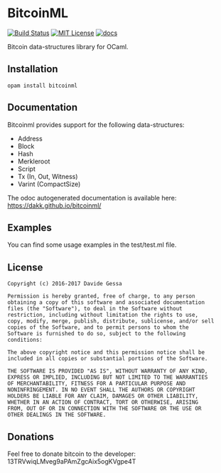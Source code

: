 # BitcoinML

[![Build Status](https://travis-ci.org/dakk/bitcoinml.svg)](https://travis-ci.org/dakk/bitcoinml)
[![MIT License](http://img.shields.io/badge/license-MIT-blue.svg)](https://github.com/dakk/letchain/blob/master/LICENSE)
[![docs](https://img.shields.io/badge/doc-online-blue.svg)](https://dakk.github.io/bitcoinml/bitcoinml/Bitcoinml/index.html)

Bitcoin data-structures library for OCaml.


## Installation

```opam install bitcoinml```


## Documentation

Bitcoinml provides support for the following data-structures:
- Address
- Block
- Hash
- Merkleroot
- Script
- Tx (In, Out, Witness)
- Varint (CompactSize)

The odoc autogenerated documentation is available here: https://dakk.github.io/bitcoinml/


## Examples

You can find some usage examples in the test/test.ml file.



## License

```
Copyright (c) 2016-2017 Davide Gessa

Permission is hereby granted, free of charge, to any person
obtaining a copy of this software and associated documentation
files (the "Software"), to deal in the Software without
restriction, including without limitation the rights to use,
copy, modify, merge, publish, distribute, sublicense, and/or sell
copies of the Software, and to permit persons to whom the
Software is furnished to do so, subject to the following
conditions:

The above copyright notice and this permission notice shall be
included in all copies or substantial portions of the Software.

THE SOFTWARE IS PROVIDED "AS IS", WITHOUT WARRANTY OF ANY KIND,
EXPRESS OR IMPLIED, INCLUDING BUT NOT LIMITED TO THE WARRANTIES
OF MERCHANTABILITY, FITNESS FOR A PARTICULAR PURPOSE AND
NONINFRINGEMENT. IN NO EVENT SHALL THE AUTHORS OR COPYRIGHT
HOLDERS BE LIABLE FOR ANY CLAIM, DAMAGES OR OTHER LIABILITY,
WHETHER IN AN ACTION OF CONTRACT, TORT OR OTHERWISE, ARISING
FROM, OUT OF OR IN CONNECTION WITH THE SOFTWARE OR THE USE OR
OTHER DEALINGS IN THE SOFTWARE.
```


## Donations

Feel free to donate bitcoin to the developer: 13TRVwiqLMveg9aPAmZgcAix5ogKVgpe4T